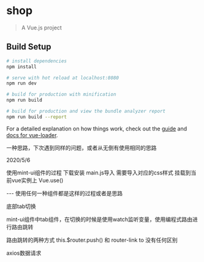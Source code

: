 # shop

> A Vue.js project

## Build Setup

``` bash
# install dependencies
npm install

# serve with hot reload at localhost:8080
npm run dev

# build for production with minification
npm run build

# build for production and view the bundle analyzer report
npm run build --report
```

For a detailed explanation on how things work, check out the [guide](http://vuejs-templates.github.io/webpack/) and [docs for vue-loader](http://vuejs.github.io/vue-loader).


一种思路，下次遇到同样的问题，或者从无倒有使用相同的思路


2020/5/6

使用mint-ui组件的过程
下载安装
main.js导入
需要导入对应的css样式
挂载到当前vue实例上
Vue.use()

--- 使用任何一种组件都是这样的过程或者是思路


底部tab切换

mint-ui组件中tab组件，在切换的时候是使用watch监听变量，使用编程式路由进行路由跳转

 路由跳转的两种方式
this.$router.push()
和
router-link to 
没有任何区别



axios数据请求










